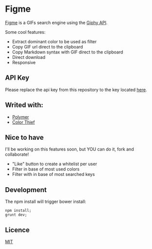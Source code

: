 # Figme

[Figme](http://figme.co/) is a GIFs search engine using the [Giphy API](http://giphy.com/).

Some cool features:

- Extract dominant color to be used as filter
- Copy GIF url direct to the clipboard
- Copy Markdown syntax with GIF direct to the clipboard
- Direct download
- Responsive

## API Key

Please replace the api key from this repository to the key located [here](https://github.com/giphy/GiphyAPI#public-beta-key).

## Writed with:

- [Polymer](https://www.polymer-project.org/1.0/)
- [Color Thief](https://github.com/lokesh/color-thief/)

## Nice to have

I'll be working on this features soon, but YOU can do it, fork and collaborate!

- "Like" button to create a whitelist per user
- Filter in base of most used colors
- Filter with in base of most searched keys

## Development

The npm install will trigger bower install:

```
npm install;
grunt dev;
```

## Licence

[MIT](LICENCE.md)
